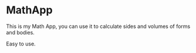 # MathApp

This is my Math App, you can use it to calculate sides and volumes of forms and bodies.

Easy to use.



